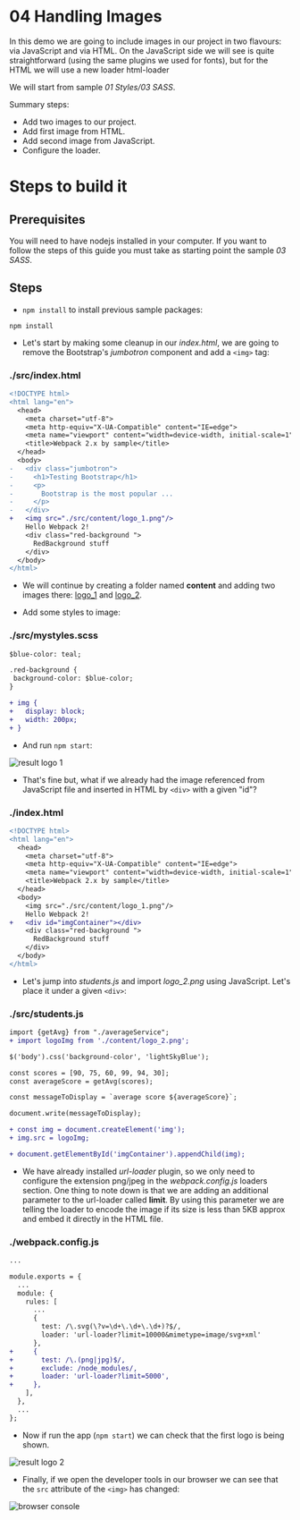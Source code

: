 # 04 Handling Images

In this demo we are going to include images in our project in two flavours: via JavaScript and via HTML. On the JavaScript side we will see is quite straightforward (using the same plugins we used for fonts), but for the HTML we will use a new loader html-loader

We will start from sample _01 Styles/03 SASS_.

Summary steps:
 - Add two images to our project.
 - Add first image from HTML.
 - Add second image from JavaScript.
 - Configure the loader.

# Steps to build it

## Prerequisites

You will need to have nodejs installed in your computer. If you want to follow the steps of this guide you must take as starting point the sample _03 SASS_.

## Steps

- `npm install` to install previous sample packages:

```
npm install
```

- Let's start by making some cleanup in our *index.html*, we are going to remove the Bootstrap's *jumbotron* component and add a `<img>` tag:

### ./src/index.html
```diff
<!DOCTYPE html>
<html lang="en">
  <head>
    <meta charset="utf-8">
    <meta http-equiv="X-UA-Compatible" content="IE=edge">
    <meta name="viewport" content="width=device-width, initial-scale=1">
    <title>Webpack 2.x by sample</title>
  </head>
  <body>
-   <div class="jumbotron">
-     <h1>Testing Bootstrap</h1>
-     <p>
-       Bootstrap is the most popular ...
-     </p>
-   </div>
+   <img src="./src/content/logo_1.png"/>
    Hello Webpack 2!
    <div class="red-background ">
      RedBackground stuff
    </div>
  </body>
</html>

```

- We will continue by creating a folder named **content** and adding two images there: [logo_1](./src/content/logo_1.png) and [logo_2](./src/content/logo_2.png).

- Add some styles to image:

### ./src/mystyles.scss
```diff
$blue-color: teal;

.red-background {
 background-color: $blue-color;
}

+ img {
+   display: block;
+   width: 200px;
+ }

```

- And run `npm start`:

![result logo 1](../../99%20Readme%20Resources/01%20Styles/04%20Handling%20Images/result%20logo%201.png)

- That's fine but, what if we already had the image referenced from JavaScript file and inserted in HTML by `<div>` with a given "id"?

### ./index.html
```diff
<!DOCTYPE html>
<html lang="en">
  <head>
    <meta charset="utf-8">
    <meta http-equiv="X-UA-Compatible" content="IE=edge">
    <meta name="viewport" content="width=device-width, initial-scale=1">
    <title>Webpack 2.x by sample</title>
  </head>
  <body>
    <img src="./src/content/logo_1.png"/>
    Hello Webpack 2!
+   <div id="imgContainer"></div>
    <div class="red-background ">
      RedBackground stuff
    </div>
  </body>
</html>

```

- Let's jump into *students.js* and import *logo_2.png* using JavaScript.
Let's place it under a given `<div>`:

### ./src/students.js
```diff
import {getAvg} from "./averageService";
+ import logoImg from './content/logo_2.png';

$('body').css('background-color', 'lightSkyBlue');

const scores = [90, 75, 60, 99, 94, 30];
const averageScore = getAvg(scores);

const messageToDisplay = `average score ${averageScore}`;

document.write(messageToDisplay);

+ const img = document.createElement('img');
+ img.src = logoImg;

+ document.getElementById('imgContainer').appendChild(img);
```

- We have already installed *url-loader* plugin, so we only need to configure the extension png/jpeg in the *webpack.config.js* loaders section. One thing to note down is that we are adding an additional parameter to the url-loader called **limit**. By using this parameter we are telling the loader to encode the image if its size is less than 5KB approx and embed it directly in the HTML file.

### ./webpack.config.js
```diff
...

module.exports = {
  ...
  module: {
    rules: [
      ...
      {
        test: /\.svg(\?v=\d+\.\d+\.\d+)?$/,
        loader: 'url-loader?limit=10000&mimetype=image/svg+xml'
      },
+     {
+       test: /\.(png|jpg)$/,
+       exclude: /node_modules/,
+       loader: 'url-loader?limit=5000',
+     },
    ],
  },
  ...
};

```

- Now if run the app (`npm start`) we can check that the first logo is being shown.

![result logo 2](../../99%20Readme%20Resources/01%20Styles/04%20Handling%20Images/result%20logo%202.png)

- Finally, if we open the developer tools in our browser we can see that the `src` attribute of the `<img>` has changed:

![browser console](../../99%20Readme%20Resources/01%20Styles/04%20Handling%20Images/browser%20console.png)
